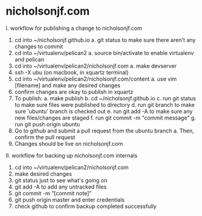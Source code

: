 nicholsonjf.com
========

I. workflow for publishing a change to nicholsonjf.com

1. cd into ~/nicholsonjf.github.io
    a. git status to make sure there aren't any changes to commit
2. cd into ~/virtualenv/pelican2
    a. source bin/activate to enable virtualenv and pelican
3. cd into ~/virtualenv/pelican2/nicholsonjf.com
    a. make devserver
4. ssh -X ubu (on macbook, in xquartz terminal)
5. cd into ~/virtualenv/pelican2/nicholsonjf.com/content
    a. use vim [filename] and make any desired changes
6. confirm changes are okay to publish in xquartz
7. To publish:
    a. make publish
    b. cd  ~/nicholsonjf.github.io
    c. run git status to make sure files were published to directory
    d. run git branch to make sure 'ubuntu' branch is checked out
    e. run git add -A to make sure any new files/changes are staged
    f. run git commit -m "commit message"
    g. run git push origin ubuntu
8. Go to github and submit a pull request from the ubuntu branch
    a. Then, confirm the pull request
9. Changes should be live on nicholsonjf.com

II. workflow for backing up nicholsonjf.com internals

1. cd into ~/virtualenv/pelican2/nicholsonjf.com
2. make desired changes
3. git status just to see what's going on
4. git add -A to add any untracked files
5. git commit -m "[commit note]"
6. git push origin master and enter credentials
7. check github to confirm backup completed successfully 

